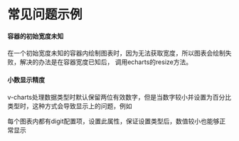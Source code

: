 # 常见问题示例

#### 容器的初始宽度未知

在一个初始宽度未知的容器内绘制图表时，因为无法获取宽度，所以图表会绘制失败，解决的办法是在容器宽度已知后，
调用echarts的resize方法。

<vuep template="#container-width"></vuep>

<script v-pre type="text/x-template" id="container-width">
<template> <!-- [_ https://cdn.jsdelivr.net/npm/element-ui@1.4.0/lib/index.js,https://cdn.jsdelivr.net/npm/element-ui@1.4.0/lib/theme-default/index.css _] -->
  <el-tabs type="border-card" v-model="activeName">
    <el-tab-pane label="用户管理" name="1"> <!-- name 中的数字对应chart的ref -->
      <ve-line :data="chartData" ref="chart1"></ve-line>
    </el-tab-pane>
    <el-tab-pane label="配置管理" name="2">
      <ve-line :data="chartData" ref="chart2"></ve-line>
    </el-tab-pane>
    <el-tab-pane label="角色管理" name="3">
      <ve-line :data="chartData" ref="chart3"></ve-line>
    </el-tab-pane>
    <el-tab-pane label="定时任务" name="4">
      <ve-line :data="chartData" ref="chart4"></ve-line>
    </el-tab-pane>
  </el-tabs>
</template>

<script>
  export default {
    data () {
      return {
        activeName: '1',
        chartData: {
          columns: ['日期', '销售额-1季度'],
          rows: [
            { '日期': '1月1日', '销售额-1季度': 1523 },
            { '日期': '1月2日', '销售额-1季度': 1223 },
            { '日期': '1月3日', '销售额-1季度': 2123 },
            { '日期': '1月4日', '销售额-1季度': 4123 },
            { '日期': '1月5日', '销售额-1季度': 3123 },
            { '日期': '1月6日', '销售额-1季度': 7123 }
          ]
        }
      }
    },
    watch: {
      activeName (v) {
        this.$nextTick(_ => {
          this.$refs[`chart${v}`].echarts.resize()
        })
      }
    }
  }
</script>
</script>

#### 小数显示精度

v-charts处理数据类型时默认保留两位有效数字，但是当数字较小并设置为百分比类型时，这种方式会导致显示上的问题，例如

<vuep template="#error-digit"></vuep>

<script v-pre type="text/x-template" id="error-digit">
<template>
  <ve-line :data="chartData" :settings="chartSettings">
  </ve-line>
</template>

<script>
  export default {
    data () {
      this.chartSettings = {
        yAxisType: ['percent']
      }
      return {
        chartData: {
          columns: ['日期', 'value'],
          rows: [
            { '日期': '1月1日', 'value': 0.00001 },
            { '日期': '1月2日', 'value': 0.00002 },
            { '日期': '1月3日', 'value': 0.00003 },
            { '日期': '1月4日', 'value': 0.00004 },
            { '日期': '1月5日', 'value': 0.00005 },
            { '日期': '1月6日', 'value': 0.00006 }
          ]
        }
      }
    }
  }
</script>
</script>

每个图表内都有digit配置项，设置此属性，保证设置类型后，数值较小也能够正常显示

<vuep template="#true-digit"></vuep>

<script v-pre type="text/x-template" id="true-digit">
<template>
  <ve-line :data="chartData" :settings="chartSettings">
  </ve-line>
</template>

<script>
  export default {
    data () {
      this.chartSettings = {
        yAxisType: ['percent'],
        digit: 3
      }
      return {
        chartData: {
          columns: ['日期', 'value'],
          rows: [
            { '日期': '1月1日', 'value': 0.00001 },
            { '日期': '1月2日', 'value': 0.00002 },
            { '日期': '1月3日', 'value': 0.00003 },
            { '日期': '1月4日', 'value': 0.00004 },
            { '日期': '1月5日', 'value': 0.00005 },
            { '日期': '1月6日', 'value': 0.00006 }
          ]
        }
      }
    }
  }
</script>
</script>

